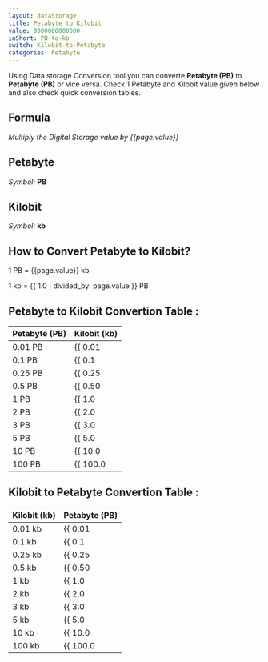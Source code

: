 ```yaml
---
layout: dataStorage
title: Petabyte to Kilobit
value: 8000000000000
inShort: PB-to-kb
switch: Kilobit-to-Petabyte
categories: Petabyte
---
```


Using Data storage Conversion tool you can converte **Petabyte (PB)** to **Petabyte (PB)** or vice versa. Check 1 Petabyte and Kilobit value given below and also check quick conversion tables.

## Formula
*Multiply the Digital Storage value by {{page.value}}*

## Petabyte
*Symbol:* **PB**

## Kilobit
*Symbol:* **kb**

## How to Convert Petabyte to Kilobit?

1 PB = {{page.value}} kb

1 kb = {{ 1.0 | divided_by: page.value }} PB


## Petabyte to Kilobit Convertion Table :

| Petabyte (PB) | Kilobit (kb) |
| ---- | ---- |
| 0.01 PB | {{ 0.01 | times: page.value | round: 12 }} kb |
| 0.1 PB | {{ 0.1 | times: page.value | round: 12 }} kb |
| 0.25 PB | {{ 0.25 | times: page.value | round: 12 }} kb |
| 0.5 PB | {{ 0.50 | times: page.value | round: 12 }} kb |
| 1 PB | {{ 1.0 | times: page.value | round: 12 }} kb |
| 2 PB | {{ 2.0 | times: page.value | round: 12 }} kb |
| 3 PB | {{ 3.0 | times: page.value | round: 12 }} kb |
| 5 PB | {{ 5.0 | times: page.value | round: 12 }} kb |
| 10 PB | {{ 10.0 | times: page.value | round: 12 }} kb |
| 100 PB | {{ 100.0 | times: page.value | round: 12 }} kb |

## Kilobit to Petabyte Convertion Table :

| Kilobit (kb) | Petabyte (PB) |
| ---- | ---- |
| 0.01 kb | {{ 0.01 | divided_by: page.value | round: 12 }} PB |
| 0.1 kb | {{ 0.1 | divided_by: page.value | round: 12 }} PB |
| 0.25 kb | {{ 0.25 | divided_by: page.value | round: 12 }} PB |
| 0.5 kb | {{ 0.50 | divided_by: page.value | round: 12 }} PB |
| 1 kb | {{ 1.0 | divided_by: page.value | round: 12 }} PB |
| 2 kb | {{ 2.0 | divided_by: page.value | round: 12 }} PB |
| 3 kb | {{ 3.0 | divided_by: page.value | round: 12 }} PB |
| 5 kb | {{ 5.0 | divided_by: page.value | round: 12 }} PB |
| 10 kb | {{ 10.0 | divided_by: page.value | round: 12 }} PB |
| 100 kb | {{ 100.0 | divided_by: page.value | round: 12 }} PB |


<script>
document.getElementById('selectInput')[20].selected = true
document.getElementById('selectOutput')[2].selected = true
</script>
